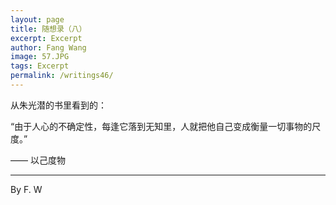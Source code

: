 ```yaml
---
layout: page
title: 随想录（八）
excerpt: Excerpt
author: Fang Wang
image: 57.JPG
tags: Excerpt
permalink: /writings46/
---
```


从朱光潜的书里看到的：

“由于人心的不确定性，每逢它落到无知里，人就把他自己变成衡量一切事物的尺度。”

—— 以己度物



****

By F. W